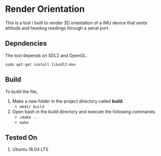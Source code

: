 # Render Orientation

This is a tool i built to render 3D orientation of a IMU device that sents attitude and heading readings through a serial port.

## Depndencies

The tool depends on SDL2 and OpenGL.

`sudo apt-get install libsdl2-dev`

## Build

To build the file,

1. Make a new folder in the project directory called **build**.
    - `mkdir build`
2. Open bash in the build directory and execute the following commands.
    - `cmake ..`
    - `make`

## Tested On

1. Ubuntu 18.04 LTS